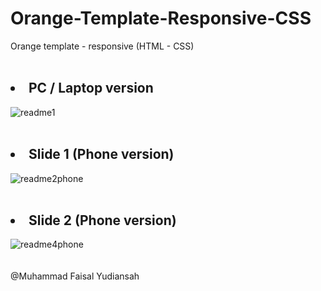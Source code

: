 # Orange-Template-Responsive-CSS

Orange template - responsive (HTML - CSS)
<br>
<br>
## <li>PC / Laptop version</li>
![readme1](https://github.com/faisalyudiansah/Orange-Template-Responsive-CSS/assets/142356615/40463189-46a3-4ac7-8f13-7dd64fe1b5ef)
<br>
<br>
## <li>Slide 1 (Phone version)</li>
![readme2phone](https://github.com/faisalyudiansah/Orange-Template-Responsive-CSS/assets/142356615/b714fff6-10f1-419a-913d-ba4724e391b6)
<br>
<br>
## <li>Slide 2 (Phone version)</li>
![readme4phone](https://github.com/faisalyudiansah/Orange-Template-Responsive-CSS/assets/142356615/b50ed930-5636-4bcd-8dde-01631c8ffd9a)
<br>
<br>
<br>
@Muhammad Faisal Yudiansah
